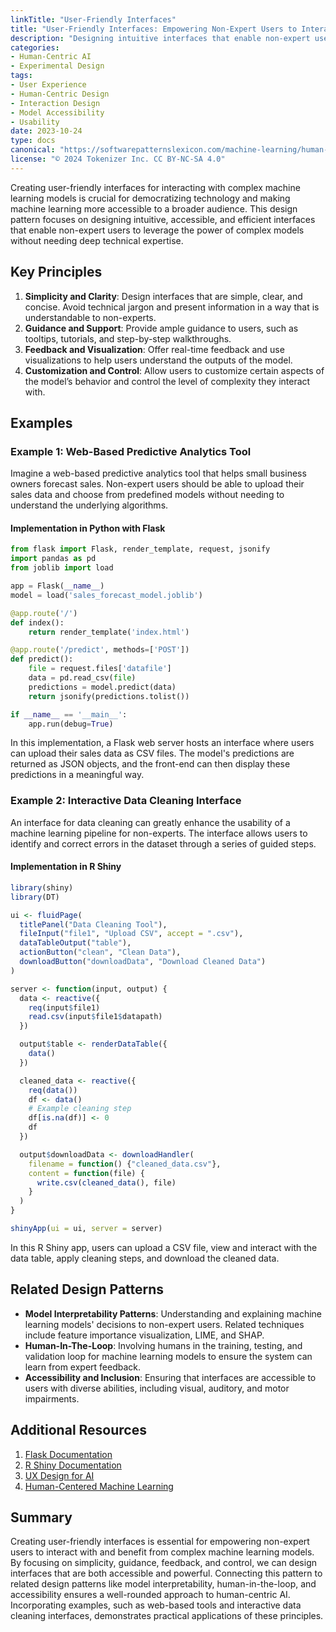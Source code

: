 ```yaml
---
linkTitle: "User-Friendly Interfaces"
title: "User-Friendly Interfaces: Empowering Non-Expert Users to Interact with Complex Models"
description: "Designing intuitive interfaces that enable non-expert users to effectively interact with complex machine learning models, enhancing accessibility and user experience."
categories:
- Human-Centric AI
- Experimental Design
tags:
- User Experience
- Human-Centric Design
- Interaction Design
- Model Accessibility
- Usability
date: 2023-10-24
type: docs
canonical: "https://softwarepatternslexicon.com/machine-learning/human-centric-ai/experimental-design/user-friendly-interfaces"
license: "© 2024 Tokenizer Inc. CC BY-NC-SA 4.0"
---
```



Creating user-friendly interfaces for interacting with complex machine learning models is crucial for democratizing technology and making machine learning more accessible to a broader audience. This design pattern focuses on designing intuitive, accessible, and efficient interfaces that enable non-expert users to leverage the power of complex models without needing deep technical expertise.

## Key Principles

1. **Simplicity and Clarity**: Design interfaces that are simple, clear, and concise. Avoid technical jargon and present information in a way that is understandable to non-experts.
2. **Guidance and Support**: Provide ample guidance to users, such as tooltips, tutorials, and step-by-step walkthroughs.
3. **Feedback and Visualization**: Offer real-time feedback and use visualizations to help users understand the outputs of the model.
4. **Customization and Control**: Allow users to customize certain aspects of the model’s behavior and control the level of complexity they interact with.

## Examples

### Example 1: Web-Based Predictive Analytics Tool

Imagine a web-based predictive analytics tool that helps small business owners forecast sales. Non-expert users should be able to upload their sales data and choose from predefined models without needing to understand the underlying algorithms.

#### Implementation in Python with Flask

```python
from flask import Flask, render_template, request, jsonify
import pandas as pd
from joblib import load

app = Flask(__name__)
model = load('sales_forecast_model.joblib')

@app.route('/')
def index():
    return render_template('index.html')

@app.route('/predict', methods=['POST'])
def predict():
    file = request.files['datafile']
    data = pd.read_csv(file)
    predictions = model.predict(data)
    return jsonify(predictions.tolist())

if __name__ == '__main__':
    app.run(debug=True)
```

In this implementation, a Flask web server hosts an interface where users can upload their sales data as CSV files. The model's predictions are returned as JSON objects, and the front-end can then display these predictions in a meaningful way.

### Example 2: Interactive Data Cleaning Interface

An interface for data cleaning can greatly enhance the usability of a machine learning pipeline for non-experts. The interface allows users to identify and correct errors in the dataset through a series of guided steps.

#### Implementation in R Shiny

```r
library(shiny)
library(DT)

ui <- fluidPage(
  titlePanel("Data Cleaning Tool"),
  fileInput("file1", "Upload CSV", accept = ".csv"),
  dataTableOutput("table"),
  actionButton("clean", "Clean Data"),
  downloadButton("downloadData", "Download Cleaned Data")
)

server <- function(input, output) {
  data <- reactive({
    req(input$file1)
    read.csv(input$file1$datapath)
  })

  output$table <- renderDataTable({
    data()
  })

  cleaned_data <- reactive({
    req(data())
    df <- data()
    # Example cleaning step
    df[is.na(df)] <- 0
    df
  })

  output$downloadData <- downloadHandler(
    filename = function() {"cleaned_data.csv"},
    content = function(file) {
      write.csv(cleaned_data(), file)
    }
  )
}

shinyApp(ui = ui, server = server)
```

In this R Shiny app, users can upload a CSV file, view and interact with the data table, apply cleaning steps, and download the cleaned data.

## Related Design Patterns

- **Model Interpretability Patterns**: Understanding and explaining machine learning models' decisions to non-expert users. Related techniques include feature importance visualization, LIME, and SHAP.
- **Human-In-The-Loop**: Involving humans in the training, testing, and validation loop for machine learning models to ensure the system can learn from expert feedback.
- **Accessibility and Inclusion**: Ensuring that interfaces are accessible to users with diverse abilities, including visual, auditory, and motor impairments.

## Additional Resources

1. [Flask Documentation](https://flask.palletsprojects.com/en/2.0.x/)
2. [R Shiny Documentation](https://shiny.rstudio.com/)
3. [UX Design for AI](https://uxdesign.cc/how-to-ux-your-machine-learning-applications-d786baf09c22)
4. [Human-Centered Machine Learning](https://design.google/library/human-centered-machine-learning/)

## Summary

Creating user-friendly interfaces is essential for empowering non-expert users to interact with and benefit from complex machine learning models. By focusing on simplicity, guidance, feedback, and control, we can design interfaces that are both accessible and powerful. Connecting this pattern to related design patterns like model interpretability, human-in-the-loop, and accessibility ensures a well-rounded approach to human-centric AI. Incorporating examples, such as web-based tools and interactive data cleaning interfaces, demonstrates practical applications of these principles.
